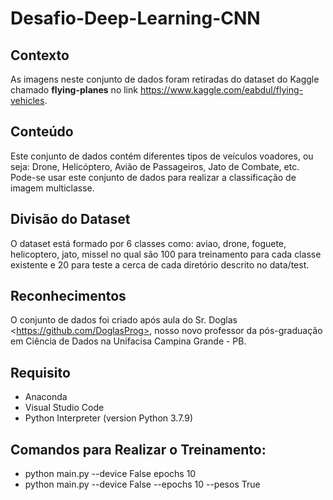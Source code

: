 # Desafio-Deep-Learning-CNN

## Contexto 

As imagens neste conjunto de dados foram retiradas do dataset do Kaggle chamado **flying-planes** no link <https://www.kaggle.com/eabdul/flying-vehicles>. 

## Conteúdo 

Este conjunto de dados contém diferentes tipos de veículos voadores, ou seja: Drone, Helicóptero, Avião de Passageiros, Jato de Combate, etc. Pode-se usar este conjunto de dados para realizar a classificação de imagem multiclasse.  

## Divisão do Dataset

O dataset está formado por 6 classes como: aviao, drone, foguete, helicoptero, jato, missel no qual são 100 para treinamento para cada classe existente e 20 para teste a cerca de cada diretório descrito no data/test.

## Reconhecimentos

O conjunto de dados foi criado após aula do Sr. Doglas &lt;https://github.com/DoglasProg>, nosso novo professor da pós-graduação em Ciência de Dados na Unifacisa Campina Grande - PB.

## Requisito 

- Anaconda
- Visual Studio Code
- Python Interpreter (version Python 3.7.9)

## Comandos para Realizar o Treinamento:

- python main.py --device False epochs 10
- python main.py --device False --epochs 10 --pesos True
